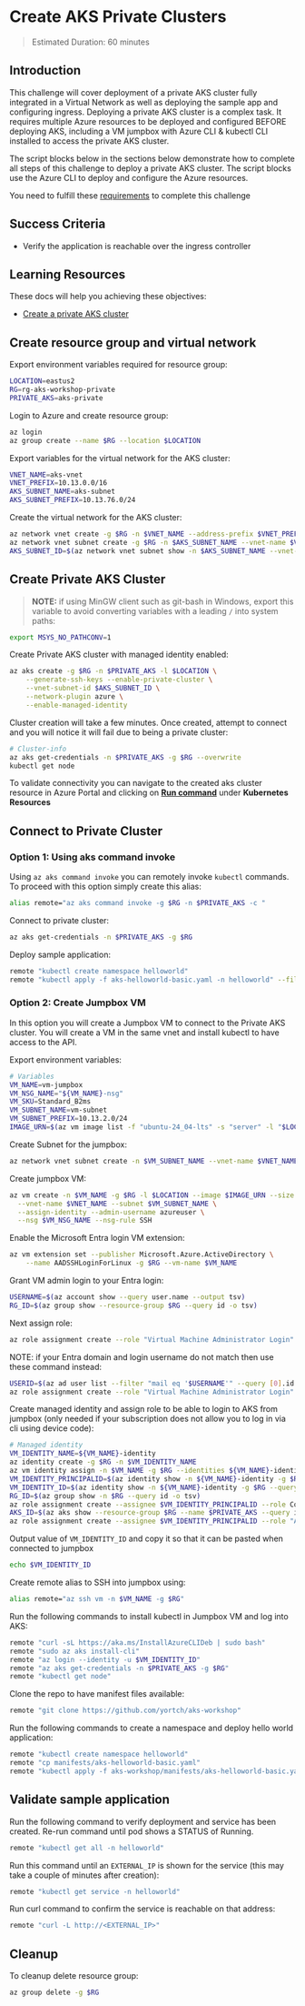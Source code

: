 # Create AKS Private Clusters

> Estimated Duration: 60 minutes

## Introduction

This challenge will cover deployment of a private AKS cluster fully integrated in a Virtual Network as well as deploying the sample app and configuring ingress. Deploying a private AKS cluster is a complex task. It requires multiple Azure resources to be deployed and configured BEFORE deploying AKS, including a VM jumpbox with Azure CLI & kubectl CLI installed to access the private AKS cluster.

The script blocks below in the sections below demonstrate how to complete all steps of this challenge to deploy a private AKS cluster. The script blocks use the Azure CLI to deploy and configure the Azure resources.

You need to fulfill these [requirements](environment-setup.md) to complete this challenge

## Success Criteria

- Verify the application is reachable over the ingress controller

## Learning Resources

These docs will help you achieving these objectives:

- [Create a private AKS cluster](https://learn.microsoft.com/en-us/azure/aks/private-clusters)

## Create resource group and virtual network

Export environment variables required for resource group:

```bash
LOCATION=eastus2
RG=rg-aks-workshop-private
PRIVATE_AKS=aks-private
```

Login to Azure and create resource group:

```bash
az login
az group create --name $RG --location $LOCATION
```

Export variables for the virtual network for the AKS cluster:

```bash
VNET_NAME=aks-vnet
VNET_PREFIX=10.13.0.0/16
AKS_SUBNET_NAME=aks-subnet
AKS_SUBNET_PREFIX=10.13.76.0/24
```

Create the virtual network for the AKS cluster:

```bash
az network vnet create -g $RG -n $VNET_NAME --address-prefix $VNET_PREFIX -l $LOCATION
az network vnet subnet create -g $RG -n $AKS_SUBNET_NAME --vnet-name $VNET_NAME --address-prefix $AKS_SUBNET_PREFIX
AKS_SUBNET_ID=$(az network vnet subnet show -n $AKS_SUBNET_NAME --vnet-name $VNET_NAME -g $RG --query id -o tsv)
```

## Create Private AKS Cluster

> **NOTE:** if using MinGW client such as git-bash in Windows, export this variable to avoid converting variables with a leading `/` into system paths:

```bash
export MSYS_NO_PATHCONV=1
```

Create Private AKS cluster with managed identity enabled:

```bash
az aks create -g $RG -n $PRIVATE_AKS -l $LOCATION \
    --generate-ssh-keys --enable-private-cluster \
    --vnet-subnet-id $AKS_SUBNET_ID \
    --network-plugin azure \
    --enable-managed-identity
```

Cluster creation will take a few minutes. Once created, attempt to connect and you will notice it will fail due to being a private cluster:

```bash
# Cluster-info
az aks get-credentials -n $PRIVATE_AKS -g $RG --overwrite
kubectl get node
```

To validate connectivity you can navigate to the created aks cluster resource in Azure Portal and clicking on [**Run command**](https://learn.microsoft.com/en-us/azure/aks/access-private-cluster?source=recommendations&tabs=azure-cli#run-commands-on-your-aks-cluster) under **Kubernetes Resources**

## Connect to Private Cluster

### Option 1: Using aks command invoke

Using `az aks command invoke` you can remotely invoke `kubectl` commands. To proceed with this option simply create this alias:

```bash
alias remote="az aks command invoke -g $RG -n $PRIVATE_AKS -c "
```

Connect to private cluster:

```bash
az aks get-credentials -n $PRIVATE_AKS -g $RG
```

Deploy sample application:

```bash
remote "kubectl create namespace helloworld"
remote "kubectl apply -f aks-helloworld-basic.yaml -n helloworld" --file manifests/aks-helloworld-basic.yaml
```

### Option 2: Create Jumpbox VM

In this option you will create a Jumpbox VM to connect to the Private AKS cluster. You will create a VM in the same vnet and install kubectl to have access to the API.

Export environment variables:

```bash
# Variables
VM_NAME=vm-jumpbox
VM_NSG_NAME="${VM_NAME}-nsg"
VM_SKU=Standard_B2ms
VM_SUBNET_NAME=vm-subnet
VM_SUBNET_PREFIX=10.13.2.0/24
IMAGE_URN=$(az vm image list -f "ubuntu-24_04-lts" -s "server" -l "$LOCATION" --query '[0].urn' -o tsv)
```

Create Subnet for the jumpbox:

```bash
az network vnet subnet create -n $VM_SUBNET_NAME --vnet-name $VNET_NAME -g "$RG" --address-prefixes $VM_SUBNET_PREFIX
```

Create jumpbox VM:

```bash
az vm create -n $VM_NAME -g $RG -l $LOCATION --image $IMAGE_URN --size $VM_SKU --generate-ssh-keys \
  --vnet-name $VNET_NAME --subnet $VM_SUBNET_NAME \
  --assign-identity --admin-username azureuser \
  --nsg $VM_NSG_NAME --nsg-rule SSH
```

Enable the Microsoft Entra login VM extension:

```bash
az vm extension set --publisher Microsoft.Azure.ActiveDirectory \
    --name AADSSHLoginForLinux -g $RG --vm-name $VM_NAME
```

Grant VM admin login to your Entra login:

```bash
USERNAME=$(az account show --query user.name --output tsv)
RG_ID=$(az group show --resource-group $RG --query id -o tsv)
```

Next assign role:

```bash
az role assignment create --role "Virtual Machine Administrator Login" --assignee $USERNAME --scope $RG_ID
```

NOTE: if your Entra domain and login username do not match then use these command instead:

```bash
USERID=$(az ad user list --filter "mail eq '$USERNAME'" --query [0].id -o tsv)
az role assignment create --role "Virtual Machine Administrator Login" --assignee-object-id $USERID --scope $RG_ID
```

Create managed identity and assign role to be able to login to AKS from jumpbox (only needed if your subscription does not allow you to log in via cli using device code):

```bash
# Managed identity
VM_IDENTITY_NAME=${VM_NAME}-identity
az identity create -g $RG -n $VM_IDENTITY_NAME
az vm identity assign -n $VM_NAME -g $RG --identities ${VM_NAME}-identity
VM_IDENTITY_PRINCIPALID=$(az identity show -n ${VM_NAME}-identity -g $RG --query principalId -o tsv)
VM_IDENTITY_ID=$(az identity show -n ${VM_NAME}-identity -g $RG --query id -o tsv)
RG_ID=$(az group show -n $RG --query id -o tsv)
az role assignment create --assignee $VM_IDENTITY_PRINCIPALID --role Contributor --scope $RG_ID
AKS_ID=$(az aks show --resource-group $RG --name $PRIVATE_AKS --query id --output tsv)
az role assignment create --assignee $VM_IDENTITY_PRINCIPALID --role "Azure Kubernetes Service RBAC Cluster Admin" --scope $AKS_ID
```

Output value of `VM_IDENTITY_ID` and copy it so that it can be pasted when connected to jumpbox

```bash
echo $VM_IDENTITY_ID
```

Create remote alias to SSH into jumpbox using:

```bash
alias remote="az ssh vm -n $VM_NAME -g $RG"
```

Run the following commands to install kubectl in Jumpbox VM and log into AKS:

```bash
remote "curl -sL https://aka.ms/InstallAzureCLIDeb | sudo bash"
remote "sudo az aks install-cli"
remote "az login --identity -u $VM_IDENTITY_ID"
remote "az aks get-credentials -n $PRIVATE_AKS -g $RG"
remote "kubectl get node"
```

Clone the repo to have manifest files available:

```bash
remote "git clone https://github.com/yortch/aks-workshop"
```

Run the following commands to create a namespace and deploy hello world application:

```bash
remote "kubectl create namespace helloworld"
remote "cp manifests/aks-helloworld-basic.yaml"
remote "kubectl apply -f aks-workshop/manifests/aks-helloworld-basic.yaml -n helloworld"
```

## Validate sample application

Run the following command to verify deployment and service has been created. Re-run command until pod shows a STATUS of Running.

```bash
remote "kubectl get all -n helloworld"
```

Run this command until an `EXTERNAL_IP` is shown for the service (this may take a couple of minutes after creation):

```bash
remote "kubectl get service -n helloworld"
```

Run curl command to confirm the service is reachable on that address:

```bash
remote "curl -L http://<EXTERNAL_IP>"
```

## Cleanup

To cleanup delete resource group:

```bash
az group delete -g $RG
```
